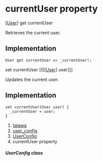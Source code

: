 
<div>

# currentUser property

</div>



[[User](../../models_user_user_info/User-class.md)] get
currentUser



Retrieves the current user.



## Implementation

``` language-dart
User get currentUser => _currentUser!;
```





set currentUser
[([[[User](../../models_user_user_info/User-class.md)]
user])]



Updates the current user.



## Implementation

``` language-dart
set currentUser(User user) {
  _currentUser = user;
}
```








1.  [talawa](../../index.md)
2.  [user_config](../../services_user_config/)
3.  [UserConfig](../../services_user_config/UserConfig-class.md)
4.  currentUser property

##### UserConfig class







